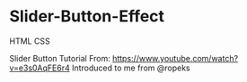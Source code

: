 # Slider-Button-Effect
HTML CSS

Slider Button Tutorial From:  https://www.youtube.com/watch?v=e3s0AqFE6r4
Introduced to me from @ropeks
